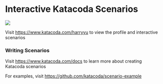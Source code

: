 # Interactive Katacoda Scenarios

[![](http://shields.katacoda.com/katacoda/harryyu/count.svg)](https://www.katacoda.com/harryyu "Get your profile on Katacoda.com")

Visit https://www.katacoda.com/harryyu to view the profile and interactive scenarios

### Writing Scenarios
Visit https://www.katacoda.com/docs to learn more about creating Katacoda scenarios

For examples, visit https://github.com/katacoda/scenario-example
